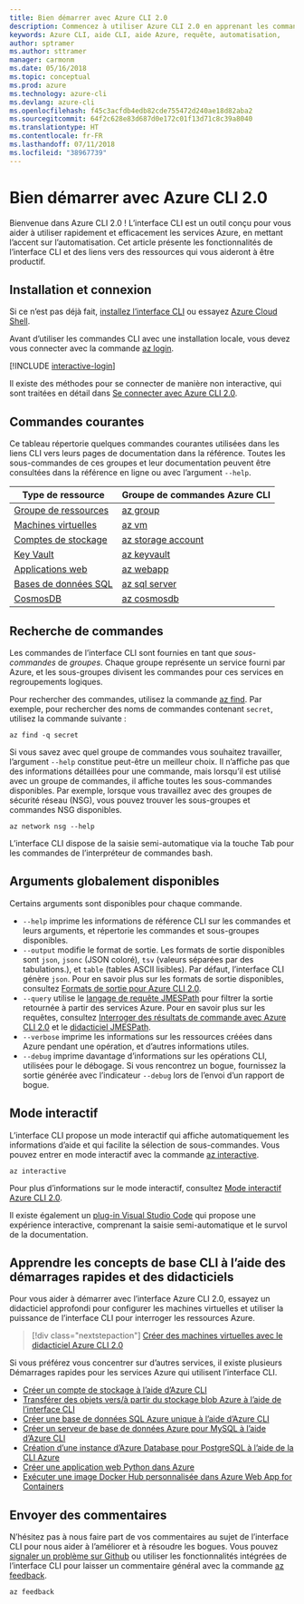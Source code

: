 ```yaml
---
title: Bien démarrer avec Azure CLI 2.0
description: Commencez à utiliser Azure CLI 2.0 en apprenant les commandes de base.
keywords: Azure CLI, aide CLI, aide Azure, requête, automatisation,
author: sptramer
ms.author: sttramer
manager: carmonm
ms.date: 05/16/2018
ms.topic: conceptual
ms.prod: azure
ms.technology: azure-cli
ms.devlang: azure-cli
ms.openlocfilehash: f45c3acfdb4edb82cde755472d240ae18d82aba2
ms.sourcegitcommit: 64f2c628e83d687d0e172c01f13d71c8c39a8040
ms.translationtype: HT
ms.contentlocale: fr-FR
ms.lasthandoff: 07/11/2018
ms.locfileid: "38967739"
---
```

# <a name="get-started-with-azure-cli-20"></a>Bien démarrer avec Azure CLI 2.0

Bienvenue dans Azure CLI 2.0 ! L’interface CLI est un outil conçu pour vous aider à utiliser rapidement et efficacement les services Azure, en mettant l’accent sur l’automatisation. Cet article présente les fonctionnalités de l’interface CLI et des liens vers des ressources qui vous aideront à être productif.

## <a name="install-and-sign-in"></a>Installation et connexion

Si ce n’est pas déjà fait, [installez l’interface CLI](install-azure-cli.md) ou essayez [Azure Cloud Shell](/azure/cloud-shell/overview).

Avant d’utiliser les commandes CLI avec une installation locale, vous devez vous connecter avec la commande [az login](/cli/azure/reference-index#az-login).

[!INCLUDE [interactive-login](includes/interactive-login.md)]

Il existe des méthodes pour se connecter de manière non interactive, qui sont traitées en détail dans [Se connecter avec Azure CLI 2.0](authenticate-azure-cli.md).

## <a name="common-commands"></a>Commandes courantes

Ce tableau répertorie quelques commandes courantes utilisées dans les liens CLI vers leurs pages de documentation dans la référence.
Toutes les sous-commandes de ces groupes et leur documentation peuvent être consultées dans la référence en ligne ou avec l’argument `--help`.

| Type de ressource | Groupe de commandes Azure CLI |
|---------------|-------------------------|
| [Groupe de ressources](/azure/azure-resource-manager/resource-group-overview) | [az group](/cli/azure/group) |
| [Machines virtuelles](/azure/virtual-machines) | [az vm](/cli/azure/vm) |
| [Comptes de stockage](/azure/storage/common/storage-introduction) | [az storage account](/cli/azure/storage/account) |
| [Key Vault](/azure/key-vault/key-vault-whatis) | [az keyvault](/cli/azure/keyvault) |
| [Applications web](/azure/app-service) | [az webapp](/cli/azure/webapp) |
| [Bases de données SQL](/azure/sql-database) | [az sql server](/cli/azure/sql/server) |
| [CosmosDB](/azure/cosmos-db) | [az cosmosdb](/cli/azure/cosmosdb) |

## <a name="finding-commands"></a>Recherche de commandes

Les commandes de l’interface CLI sont fournies en tant que _sous-commandes_ de _groupes_.
Chaque groupe représente un service fourni par Azure, et les sous-groupes divisent les commandes pour ces services en regroupements logiques.

Pour rechercher des commandes, utilisez la commande [az find](/cli/azure/reference-index#az-find). Par exemple, pour rechercher des noms de commandes contenant `secret`, utilisez la commande suivante :

```azurecli-interactive
az find -q secret
```

Si vous savez avec quel groupe de commandes vous souhaitez travailler, l’argument `--help` constitue peut-être un meilleur choix. Il n’affiche pas que des informations détaillées pour une commande, mais lorsqu’il est utilisé avec un groupe de commandes, il affiche toutes les sous-commandes disponibles. Par exemple, lorsque vous travaillez avec des groupes de sécurité réseau (NSG), vous pouvez trouver les sous-groupes et commandes NSG disponibles.

```azurecli-interactive
az network nsg --help
```

L’interface CLI dispose de la saisie semi-automatique via la touche Tab pour les commandes de l’interpréteur de commandes bash.

## <a name="globally-available-arguments"></a>Arguments globalement disponibles

Certains arguments sont disponibles pour chaque commande.

* `--help` imprime les informations de référence CLI sur les commandes et leurs arguments, et répertorie les commandes et sous-groupes disponibles.
* `--output` modifie le format de sortie. Les formats de sortie disponibles sont `json`, `jsonc` (JSON coloré), `tsv` (valeurs séparées par des tabulations.), et `table` (tables ASCII lisibles). Par défaut, l’interface CLI génère `json`. Pour en savoir plus sur les formats de sortie disponibles, consultez [Formats de sortie pour Azure CLI 2.0](format-output-azure-cli.md).
* `--query` utilise le [langage de requête JMESPath](http://jmespath.org/) pour filtrer la sortie retournée à partir des services Azure. Pour en savoir plus sur les requêtes, consultez [Interroger des résultats de commande avec Azure CLI 2.0](query-azure-cli.md) et le [didacticiel JMESPath](http://jmespath.org/tutorial.html).
* `--verbose` imprime les informations sur les ressources créées dans Azure pendant une opération, et d’autres informations utiles.
* `--debug` imprime davantage d’informations sur les opérations CLI, utilisées pour le débogage. Si vous rencontrez un bogue, fournissez la sortie générée avec l’indicateur `--debug` lors de l’envoi d’un rapport de bogue.

## <a name="interactive-mode"></a>Mode interactif

L’interface CLI propose un mode interactif qui affiche automatiquement les informations d’aide et qui facilite la sélection de sous-commandes. Vous pouvez entrer en mode interactif avec la commande [az interactive](/cli/azure/reference-index#az-interactive).

```azurecli-interactive
az interactive
```

Pour plus d’informations sur le mode interactif, consultez [Mode interactif Azure CLI 2.0](interactive-azure-cli.md).

Il existe également un [plug-in Visual Studio Code](https://marketplace.visualstudio.com/items?itemName=ms-vscode.azurecli) qui propose une expérience interactive, comprenant la saisie semi-automatique et le survol de la documentation.

## <a name="learn-cli-basics-with-quickstarts-and-tutorials"></a>Apprendre les concepts de base CLI à l’aide des démarrages rapides et des didacticiels

Pour vous aider à démarrer avec l’interface Azure CLI 2.0, essayez un didacticiel approfondi pour configurer les machines virtuelles et utiliser la puissance de l’interface CLI pour interroger les ressources Azure.

> [!div class="nextstepaction"]
> [Créer des machines virtuelles avec le didacticiel Azure CLI 2.0](azure-cli-vm-tutorial.yml)

Si vous préférez vous concentrer sur d’autres services, il existe plusieurs Démarrages rapides pour les services Azure qui utilisent l’interface CLI.

* [Créer un compte de stockage à l’aide d’Azure CLI](/azure/storage/common/storage-quickstart-create-storage-account-cli)
* [Transférer des objets vers/à partir du stockage blob Azure à l’aide de l’interface CLI](/azure/storage/blobs/storage-quickstart-blobs-cli)
* [Créer une base de données SQL Azure unique à l’aide d’Azure CLI](/azure/sql-database/sql-database-get-started-cli)
* [Créer un serveur de base de données Azure pour MySQL à l’aide d’Azure CLI](/azure/mysql/quickstart-create-mysql-server-database-using-azure-cli)
* [Création d’une instance d’Azure Database pour PostgreSQL à l’aide de la CLI Azure](/azure/postgresql/quickstart-create-server-database-azure-cli)
* [Créer une application web Python dans Azure](/azure/app-service/app-service-web-get-started-python)
* [Exécuter une image Docker Hub personnalisée dans Azure Web App for Containers](/azure/app-service/containers/quickstart-custom-docker-image)

## <a name="give-feedback"></a>Envoyer des commentaires

N’hésitez pas à nous faire part de vos commentaires au sujet de l’interface CLI pour nous aider à l’améliorer et à résoudre les bogues. Vous pouvez [signaler un problème sur Github](https://github.com/azure/azure-cli/issues) ou utiliser les fonctionnalités intégrées de l’interface CLI pour laisser un commentaire général avec la commande [az feedback](/cli/azure/reference-index#az-feedback).

```azurecli-interactive
az feedback
```
